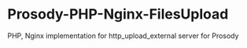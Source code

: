 # Prosody-PHP-Nginx-FilesUpload
PHP, Nginx implementation for http_upload_external server for Prosody
